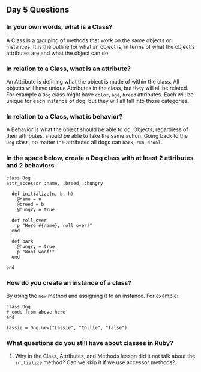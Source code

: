 ## Day 5 Questions

### In your own words, what is a Class?

A Class is a grouping of methods that work on the same objects or instances. It is the outline for what an object is, in terms of what the object's attributes are and what the object can do.  

### In relation to a Class, what is an attribute?

An Attribute is defining what the object is made of within the class. All objects will have unique Attributes in the class, but they will all be related. For example a `Dog` class might have `color`, `age`, `breed` attributes. Each will be unique for each instance of dog, but they will all fall into those categories.

### In relation to a Class, what is behavior?

A Behavior is what the object should be able to do. Objects, regardless of their attributes, should be able to take the same action. Going back to the `Dog` class, no matter the attributes all dogs can `bark`, `run`, `drool`.

### In the space below, create a Dog class with at least 2 attributes and 2 behaviors
```
class Dog
attr_accessor :name, :breed, :hungry

  def initialize(n, b, h)
    @name = n
    @breed = b
    @hungry = true

  def roll_over
    p "Here #{name}, roll over!"
  end

  def bark
    @hungry = true
    p "Woof woof!"
  end

end
```

### How do you create an instance of a class?

By using the `new` method and assigning it to an instance. For example:
```
class Dog
# code from above here
end

lassie = Dog.new("Lassie", "Collie", "false")

```

### What questions do you still have about classes in Ruby?

1. Why in the Class, Attributes, and Methods lesson did it not talk about the `initialize` method? Can we skip it if we use accessor methods?
